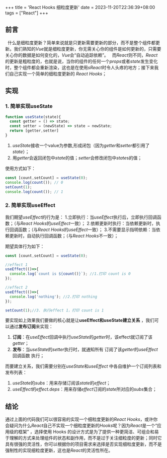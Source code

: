+++
title = 'React Hooks 细粒度更新'
date = 2023-11-20T22:36:39+08:00
tags = ["React"]
+++

## 前言
&nbsp;&nbsp;什么是细粒度更新？简单来说就是只更新需要更新的部分，而不是整个组件都更新。我们熟知的*Vue*就是细粒度更新，你无需关心你的组件是如何更新的，只需要关心你的数据是如何变化的，*Vue*会“自动追踪依赖”。
&nbsp;&nbsp;而*React*则不同，*React*的更新是粗粒度的，也就是说，当你的组件的任何一个*props*或者*state*发生变化时，整个组件都会重新渲染，这也是在使用*sReact*时令人头疼的地方；接下来我们自己实现一个简单的细粒度更新的 *React Hooks*；

## 实现

### 1. 简单实现useState
```javascript
function useState(state){
  const getter = () => state;
  const setter = (newState) => state = newState;
  return [getter,setter]
}
```

1. *useState*接收一个value为参数,形成闭包（因为*getter*和*setter*都引用了*state*）；
2. 用*getter*会返回闭包中*state*的值；*setter*会修改闭包中*state*s的值；

使用方式如下：
```javascript
const [count,setCount] = useState(0);
console.log(count()); // 0
setCount(1);
console.log(count()); // 1
```

### 2. 简单实现useEffect

我们期望*useEffect*的行为是：
1.立即执行：当*useEffect*执行后，立即执行回调函数；（与*React Hooks*的*useEffect*一致）；
2.依赖更新时执行：当依赖更新时，执行回调函数；（与*React Hooks*的*useEffect*一致）；
3.不需要显示指明依赖：当依赖更新时，自动执行回调函数；（与*React Hooks*不一致）；

期望具体行为如下：
```javascript
const [count,setCount] = useState(0);

//effect 1
useEffect(()=>{
  console.log(`count is ${count()}`); //1.打印 count is 0
});

//effect 2
useEffect(()=>{
  console.log('nothing'); //2.打印 nothing
});

setCount(1);//3. 执行effect 1，打印 count is 1
```

要实现如上效果我们要做的核心就是让**useEffect和useState建立关系** ，我们可以通过**发布订阅**来实现：
1. **订阅**：在*useEffect*回调中执行*useState*的*getter*时，该effect就订阅了该*getter*；
2. **发布**：当*useState*的*setter*执行时，就通知所有 订阅了该*getter*的*useEffect*回调函数 执行；

而要建立关系，我们需要分别在*useState*和*useEffect* 中各自维护一个订阅列表和发布列表：

1. *useState*的*subs*：用来存储订阅该*state*的*effect*；
2. *useEffect*的*effect.deps*：用来存储*effect*订阅的*state*所对应的*subs*集合；



## 结论

通过上面的代码我们可以很容易的实现一个细粒度更新的*React Hooks*，或许你会疑问为什么*React*自己不实现一个细粒度更新的*Hooks*呢？因为*React*是一个“应用级的框架” ，选择使用 Hooks 的设计方式是为了提供一种更简洁、可组合和易于理解的方式来处理组件的状态和副作用，而不是过于关注细粒度的更新；同时它具有很强的灵活性，你可以根据你的项目需求来选择是否实现细粒度更新，而不是强制性的实现细粒度更新，这也是*React*的灵活性所在。
